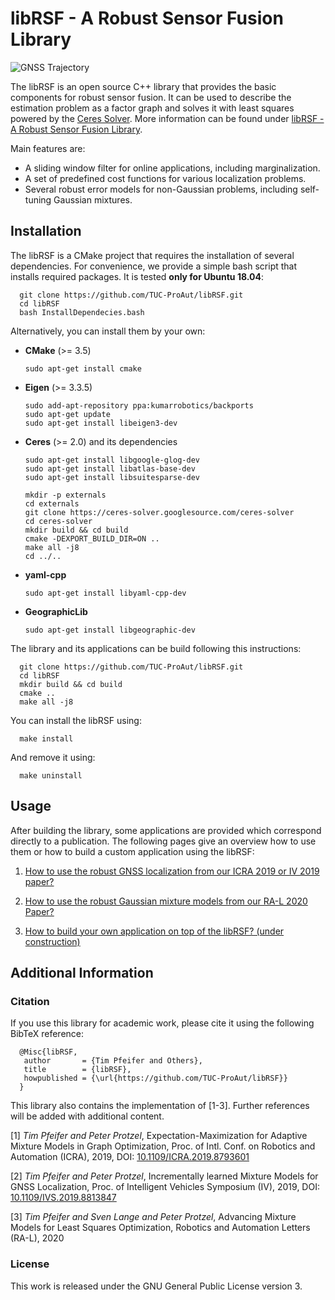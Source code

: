 # libRSF - A Robust Sensor Fusion Library
![GNSS Trajectory](./docs/img/AnimatedTrajectory2.gif)

The libRSF is an open source C++ library that provides the basic components for robust sensor fusion. It can be used to describe the estimation problem as a factor graph and solves it with least squares powered by the [Ceres Solver](http://ceres-solver.org//).
More information can be found under [libRSF - A Robust Sensor Fusion Library](https://www.tu-chemnitz.de/etit/proaut/libRSF).

Main features are:
- A sliding window filter for online applications, including marginalization.
- A set of predefined cost functions for various localization problems.
- Several robust error models for non-Gaussian problems, including self-tuning Gaussian mixtures.

## Installation

The libRSF is a CMake project that requires the installation of several dependencies.
For convenience, we provide a simple bash script that installs required packages.
It is tested **only for Ubuntu 18.04**:

      git clone https://github.com/TUC-ProAut/libRSF.git
      cd libRSF
      bash InstallDependecies.bash

Alternatively, you can install them by your own:

- **CMake** (>= 3.5)

      sudo apt-get install cmake

- **Eigen** (>= 3.3.5)

      sudo add-apt-repository ppa:kumarrobotics/backports
      sudo apt-get update
      sudo apt-get install libeigen3-dev

- **Ceres** (>= 2.0) and its dependencies

      sudo apt-get install libgoogle-glog-dev
      sudo apt-get install libatlas-base-dev
      sudo apt-get install libsuitesparse-dev

      mkdir -p externals
      cd externals
      git clone https://ceres-solver.googlesource.com/ceres-solver
      cd ceres-solver
      mkdir build && cd build
      cmake -DEXPORT_BUILD_DIR=ON ..
      make all -j8
      cd ../..

- **yaml-cpp**

      sudo apt-get install libyaml-cpp-dev

- **GeographicLib**

      sudo apt-get install libgeographic-dev

The library and its applications can be build following this instructions:

      git clone https://github.com/TUC-ProAut/libRSF.git
      cd libRSF
      mkdir build && cd build
      cmake ..
      make all -j8

You can install the libRSF using:

      make install

And remove it using:

      make uninstall

## Usage

After building the library, some applications are provided which correspond directly to a publication.
The following pages give an overview how to use them or how to build a custom application using the libRSF:

1. [How to use the robust GNSS localization from our ICRA 2019 or IV 2019 paper?](docs/GNSS.md)

2. [How to use the robust Gaussian mixture models from our RA-L 2020 Paper?](docs/ROBUST.md)

3. [How to build your own application on top of the libRSF? (under construction)](docs/CUSTOM.md)

## Additional Information

### Citation

If you use this library for academic work, please cite it using the following BibTeX reference:

      @Misc{libRSF,
       author       = {Tim Pfeifer and Others},
       title        = {libRSF},
       howpublished = {\url{https://github.com/TUC-ProAut/libRSF}}
      }

This library also contains the implementation of [1-3]. Further references will be added with additional content.

[1] *Tim Pfeifer and Peter Protzel*, Expectation-Maximization for Adaptive Mixture Models in Graph Optimization, Proc. of Intl. Conf. on Robotics and Automation (ICRA), 2019, DOI: [10.1109/ICRA.2019.8793601](https://doi.org/10.1109/ICRA.2019.8793601)

[2] *Tim Pfeifer and Peter Protzel*, Incrementally learned Mixture Models for GNSS Localization, Proc. of Intelligent Vehicles Symposium (IV), 2019, DOI: [10.1109/IVS.2019.8813847](https://doi.org/10.1109/IVS.2019.8813847)

[3] *Tim Pfeifer and Sven Lange and Peter Protzel*, Advancing Mixture Models for Least Squares Optimization, Robotics and Automation Letters (RA-L), 2020

### License

This work is released under the GNU General Public License version 3.
